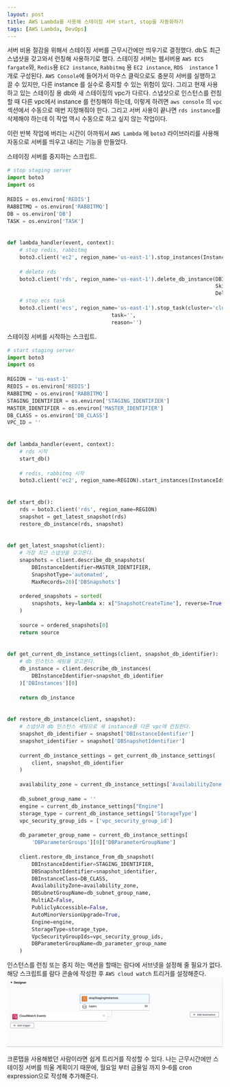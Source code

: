 ```yaml
---
layout: post
title: AWS Lambda를 사용해 스테이징 서버 start, stop을 자동화하기
tags: [AWS Lambda, DevOps]
---
```




서버 비용 절감을 위해서 스테이징 서버를 근무시간에만 띄우기로 결정했다. db도 최근 스냅샷을 갖고와서 런칭해 사용하기로 했다. 스테이징 서버는 웹서버용 `AWS ECS fargate`와, `Redis`용 `EC2 instance`, `Rabbitmq` 용 `EC2 instance`, `RDS  instance` 1개로 구성된다. `AWS Console`에 들어가서 마우스 클릭으로도 충분히 서버를 실행하고 끌 수 있지만, 다른 instance 를 실수로 중지할 수 있는 위험이 있다. 그리고 현재 사용하고 있는 스테이징 용 db와 새 스테이징의 vpc가 다르다. 스냅샷으로 인스턴스를 런칭할 때 다른 vpc에서 instance 를 런칭해야 하는데, 이렇게 하려면  `aws console` 의 `vpc` 섹션에서 수동으로 매번 지정해줘야 한다. 그리고 서버 사용이 끝나면 `rds instance`를 삭제해야 하는데 이 작업 역시 수동으로 하고 싶지 않는 작업이다.

이런 반복 작업에 버리는 시간이 아까워서 `AWS Lambda` 에 `boto3` 라이브러리를 사용해 자동으로 서버를 띄우고 내리는 기능을 만들었다.



스테이징 서버를 중지하는 스크립트.

```python
# stop staging server
import boto3
import os

REDIS = os.environ['REDIS']
RABBITMQ = os.environ['RABBITMQ']
DB = os.environ['DB']
TASK = os.environ['TASK']


def lambda_handler(event, context):
    # stop redis, rabbitmq
    boto3.client('ec2', region_name='us-east-1').stop_instances(InstanceIds=[REDIS, RABBITMQ])

    # delete rds
    boto3.client('rds', region_name='us-east-1').delete_db_instance(DBInstanceIdentifier=DB,
                                                                    SkipFinalSnapshot=True,
                                                                    DeleteAutomatedBackups=True)
    # stop ecs task
    boto3.client('ecs', region_name='us-east-1').stop_task(cluster='cluster',
                                  task='',
                                  reason='')

```



스테이징 서버를 시작하는 스크립트.

```python
# start staging server
import boto3
import os

REGION = 'us-east-1'
REDIS = os.environ['REDIS']
RABBITMQ = os.environ['RABBITMQ']
STAGING_IDENTIFIER = os.environ['STAGING_IDENTIFIER']
MASTER_IDENTIFIER = os.environ['MASTER_IDENTIFIER']
DB_CLASS = os.environ['DB_CLASS']
VPC_ID = ''


def lambda_handler(event, context):
    # rds 시작
    start_db()

    # redis, rabbitmq 시작
    boto3.client('ec2', region_name=REGION).start_instances(InstanceIds=[REDIS, RABBITMQ])


def start_db():
    rds = boto3.client('rds', region_name=REGION)
    snapshot = get_latest_snapshot(rds)
    restore_db_instance(rds, snapshot)


def get_latest_snapshot(client):
  	# 가장 최근 스냅샷을 갖고온다.
    snapshots = client.describe_db_snapshots(
        DBInstanceIdentifier=MASTER_IDENTIFIER,
        SnapshotType='automated',
        MaxRecords=20)['DBSnapshots']

    ordered_snapshots = sorted(
        snapshots, key=lambda x: x["SnapshotCreateTime"], reverse=True
    )

    source = ordered_snapshots[0]
    return source


def get_current_db_instance_settings(client, snapshot_db_identifier):
  	# db 인스턴스 세팅을 갖고온다.
    db_instance = client.describe_db_instances(
        DBInstanceIdentifier=snapshot_db_identifier
    )['DBInstances'][0]

    return db_instance


def restore_db_instance(client, snapshot):
  	# 스냅샷과 db 인스턴스 세팅으로 새 instance를 다른 vpc에 런칭한다.
    snapshot_db_identifier = snapshot['DBInstanceIdentifier']
    snapshot_identifier = snapshot['DBSnapshotIdentifier']

    current_db_instance_settings = get_current_db_instance_settings(
        client, snapshot_db_identifier
    )

    availability_zone = current_db_instance_settings['AvailabilityZone']

    db_subnet_group_name = ''
    engine = current_db_instance_settings["Engine"]
    storage_type = current_db_instance_settings['StorageType']
    vpc_security_group_ids = ['vpc_security_group_id']

    db_parameter_group_name = current_db_instance_settings[
        'DBParameterGroups'][0]['DBParameterGroupName']

    client.restore_db_instance_from_db_snapshot(
        DBInstanceIdentifier=STAGING_IDENTIFIER,
        DBSnapshotIdentifier=snapshot_identifier,
        DBInstanceClass=DB_CLASS,
        AvailabilityZone=availability_zone,
        DBSubnetGroupName=db_subnet_group_name,
        MultiAZ=False,
        PubliclyAccessible=False,
        AutoMinorVersionUpgrade=True,
        Engine=engine,
        StorageType=storage_type,
        VpcSecurityGroupIds=vpc_security_group_ids,
        DBParameterGroupName=db_parameter_group_name
    )
```

인스턴스를 런칭 또는 중지 하는 액션을 할때는 람다에 서브넷을 설정해 줄 필요가 없다. 해당 스크립트를 람다 콘솔에 작성한 후 `AWS cloud watch` 트리거를 설정해준다. 
![deploy process](/images/posts/lambda-trigger.png)  

크론탭을 사용해봤던 사람이라면 쉽게 트리거를 작성할 수 있다. 나는 근무시간에만 스테이징 서버를 띄울 계획이기 때문에, 월요일 부터 금욜일 까지 9-6를 cron expression으로 작성해 추가해준다.
